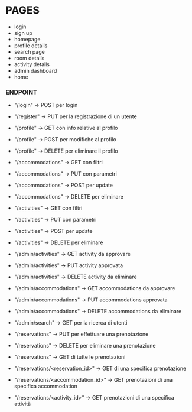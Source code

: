 # PAGES
 - login
 - sign up
 - homepage
 - profile details
 - search page
 - room details
 - activity details
 - admin dashboard
 - home

### ENDPOINT
 - "/login" -> POST per login

 - "/register" -> PUT per la registrazione di un utente

 - "/profile" -> GET con info relative al profilo
 - "/profile" -> POST per modifiche al profilo
 - "/profile" -> DELETE per eliminare il profilo

 - "/accommodations" -> GET con filtri
 - "/accommodations" -> PUT con parametri
 - "/accommodations" -> POST per update
 - "/accommodations" -> DELETE per eliminare

 - "/activities" -> GET con filtri
 - "/activities" -> PUT con parametri
 - "/activities" -> POST per update
 - "/activities" -> DELETE per eliminare

 - "/admin/activities" -> GET activity da approvare
 - "/admin/activities" -> PUT activity approvata
 - "/admin/activities" -> DELETE activity da eliminare

 - "/admin/accommodations" -> GET accommodations da approvare
 - "/admin/accommodations" -> PUT accommodations approvata
 - "/admin/accommodations" -> DELETE accommodations da eliminare

 - "/admin/search" -> GET per la ricerca di utenti

 - "/reservations" -> PUT per effettuare una prenotazione
 - "/reservations" -> DELETE per eliminare una prenotazione
 - "/reservations" -> GET di tutte le prenotazioni
 - "/reservations/<reservation_id>" -> GET di una specifica prenotazione
 - "/reservations/<accommodation_id>" -> GET prenotazioni di una specifica accommodation
 - "/reservations/<activity_id>" -> GET prenotazioni di una specifica attività
